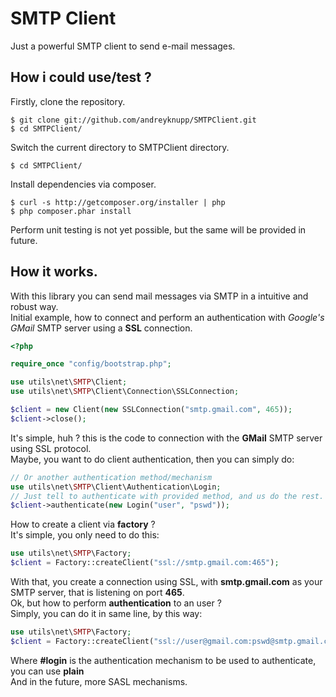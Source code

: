 SMTP Client
==========
Just a powerful SMTP client to send e-mail messages.

How i could use/test ?
----------------------
Firstly, clone the repository.
```
$ git clone git://github.com/andreyknupp/SMTPClient.git
$ cd SMTPClient/
```
Switch the current directory to SMTPClient directory.
```
$ cd SMTPClient/
```
Install dependencies via composer.
```
$ curl -s http://getcomposer.org/installer | php
$ php composer.phar install
```
Perform unit testing is not yet possible, but the same will be provided in future.

How it works.
---------------------------
With this library you can send mail messages via SMTP in a intuitive and robust way. <br />
Initial example, how to connect and perform an authentication with *Google's GMail* SMTP server using a **SSL** connection.

```PHP
<?php

require_once "config/bootstrap.php";

use utils\net\SMTP\Client;
use utils\net\SMTP\Client\Connection\SSLConnection;

$client = new Client(new SSLConnection("smtp.gmail.com", 465));
$client->close();
```
It's simple, huh ? this is the code to connection with the **GMail** SMTP server using SSL protocol. <br />
Maybe, you want to do client authentication, then you can simply do:
```PHP
// Or another authentication method/mechanism
use utils\net\SMTP\Client\Authentication\Login;
// Just tell to authenticate with provided method, and us do the rest.
$client->authenticate(new Login("user", "pswd"));
```

How to create a client via **factory** ? <br />
It's simple, you only need to do this: 
```PHP
use utils\net\SMTP\Factory;
$client = Factory::createClient("ssl://smtp.gmail.com:465");
```
With that, you create a connection using SSL, with **smtp.gmail.com** as your SMTP server, that is listening on port **465**. <br />
Ok, but how to perform **authentication** to an user ? <br />
Simply, you can do it in same line, by this way:
```PHP
use utils\net\SMTP\Factory;
$client = Factory::createClient("ssl://user@gmail.com:pswd@smtp.gmail.com:465#login");
```
Where **#login** is the authentication mechanism to be used to authenticate, you can use **plain** <br />
And in the future, more SASL mechanisms.
